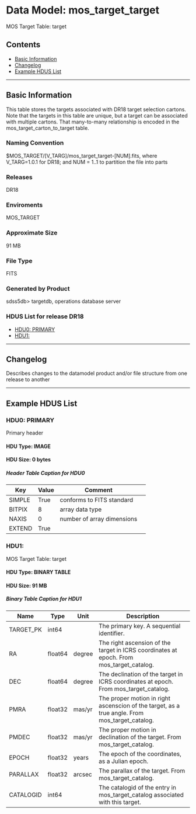 # Data Model: mos_target_target


MOS Target Table: target


## Contents
- [Basic Information](#basic-information)
- [Changelog](#changelog)
- [Example HDUS List](#example-hdus-list)

---

## Basic Information
This table stores the targets associated with DR18 target selection cartons. Note that the targets in this table are unique, but a target can be associated with multiple cartons. That many-to-many relationship is encoded in the mos_target_carton_to_target table.

### Naming Convention
$MOS_TARGET/[V_TARG]/mos_target_target-[NUM].fits, where V_TARG=1.0.1 for DR18; and NUM = 1..1 to partition the file into parts

### Releases
DR18

### Enviroments
MOS_TARGET

### Approximate Size
91 MB

### File Type
FITS

### Generated by Product
sdss5db> targetdb, operations database server

### HDUS List for release DR18
  - [HDU0: PRIMARY](#hdu0-primary)
  - [HDU1: ](#hdu1-)

---

## Changelog
Describes changes to the datamodel product and/or file structure from one release to another

---
## Example HDUS List

### HDU0: PRIMARY
Primary header

#### HDU Type: IMAGE
#### HDU Size:  0 bytes

##### Header Table Caption for HDU0
Key | Value | Comment | |
| --- | --- | --- | --- |
| SIMPLE | True | conforms to FITS standard |
| BITPIX | 8 | array data type |
| NAXIS | 0 | number of array dimensions |
| EXTEND | True |  |



### HDU1: 
MOS Target Table: target

#### HDU Type: BINARY TABLE
#### HDU Size:  91 MB

##### Binary Table Caption for HDU1
Name | Type | Unit | Description |
| --- | --- | --- | --- |
 | TARGET_PK | int64 |  | The primary key. A sequential identifier. |
 | RA | float64 | degree | The right ascension of the target in ICRS coordinates at epoch. From mos_target_catalog. |
 | DEC | float64 | degree | The declination of the target in ICRS coordinates at epoch. From mos_target_catalog. |
 | PMRA | float32 | mas/yr | The proper motion in right ascenscion of the target, as a true angle. From mos_target_catalog. |
 | PMDEC | float32 | mas/yr | The proper motion in declination of the target. From mos_target_catalog. |
 | EPOCH | float32 | years | The epoch of the coordinates, as a Julian epoch. |
 | PARALLAX | float32 | arcsec | The parallax of the target. From mos_target_catalog. |
 | CATALOGID | int64 |  | The catalogid of the entry in mos_target_catalog associated with this target. |


